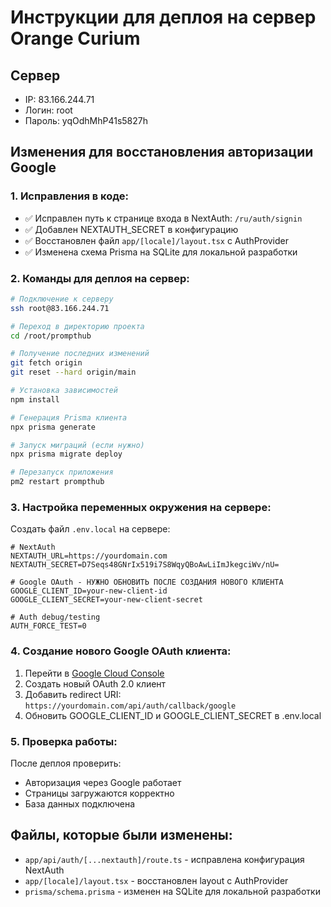 # Инструкции для деплоя на сервер Orange Curium

## Сервер
- IP: 83.166.244.71
- Логин: root
- Пароль: yqOdhMhP41s5827h

## Изменения для восстановления авторизации Google

### 1. Исправления в коде:
- ✅ Исправлен путь к странице входа в NextAuth: `/ru/auth/signin`
- ✅ Добавлен NEXTAUTH_SECRET в конфигурацию
- ✅ Восстановлен файл `app/[locale]/layout.tsx` с AuthProvider
- ✅ Изменена схема Prisma на SQLite для локальной разработки

### 2. Команды для деплоя на сервер:

```bash
# Подключение к серверу
ssh root@83.166.244.71

# Переход в директорию проекта
cd /root/prompthub

# Получение последних изменений
git fetch origin
git reset --hard origin/main

# Установка зависимостей
npm install

# Генерация Prisma клиента
npx prisma generate

# Запуск миграций (если нужно)
npx prisma migrate deploy

# Перезапуск приложения
pm2 restart prompthub
```

### 3. Настройка переменных окружения на сервере:

Создать файл `.env.local` на сервере:
```env
# NextAuth
NEXTAUTH_URL=https://yourdomain.com
NEXTAUTH_SECRET=D7Seqs48GNrIx519i7S8WqyQBoAwLiImJkegciWv/nU=

# Google OAuth - НУЖНО ОБНОВИТЬ ПОСЛЕ СОЗДАНИЯ НОВОГО КЛИЕНТА
GOOGLE_CLIENT_ID=your-new-client-id
GOOGLE_CLIENT_SECRET=your-new-client-secret

# Auth debug/testing
AUTH_FORCE_TEST=0
```

### 4. Создание нового Google OAuth клиента:

1. Перейти в [Google Cloud Console](https://console.cloud.google.com/)
2. Создать новый OAuth 2.0 клиент
3. Добавить redirect URI: `https://yourdomain.com/api/auth/callback/google`
4. Обновить GOOGLE_CLIENT_ID и GOOGLE_CLIENT_SECRET в .env.local

### 5. Проверка работы:

После деплоя проверить:
- Авторизация через Google работает
- Страницы загружаются корректно
- База данных подключена

## Файлы, которые были изменены:
- `app/api/auth/[...nextauth]/route.ts` - исправлена конфигурация NextAuth
- `app/[locale]/layout.tsx` - восстановлен layout с AuthProvider
- `prisma/schema.prisma` - изменен на SQLite для локальной разработки


